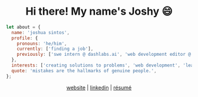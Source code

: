 <h1 align="center">Hi there! My name's Joshy 😄 </h1>
    
```javascript
let about = {
  name: 'joshua sintos',
  profile: {
    pronouns: 'he/him',
    currently: ['finding a job'],
    previously: ['swe intern @ dashlabs.ai', 'web development editor @ ad astra', information systems @ dls-csb]
  },
  interests: ['creating solutions to problems', 'web development', 'learning new things'],
  quote: 'mistakes are the hallmarks of genuine people.',
};
```

<p align="center">
    <a href="https://jsintos.github.io/" target="_blank">website</a> |
    <a href="https://www.linkedin.com/in/sintosjm/" target="_blank">linkedin</a> |
    <a href="https://drive.google.com/file/d/1q1xZB5UFz6T5qW5HmYuJx_nY3dQKSxVN/view?usp=sharing" target="_blank">résumé</a>
</p>
